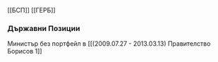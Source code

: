 [[БСП]] [[ГЕРБ]]

### Държавни Позиции
Министър без портфейл в [[(2009.07.27 - 2013.03.13) Правителство Борисов 1]]